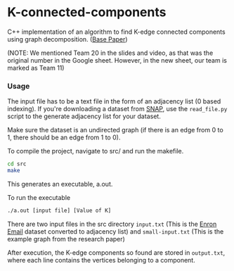 # K-connected-components
C++ implementation of an algorithm to find K-edge connected components using graph decomposition. ([Base Paper](http://weiemmazhang.me/sublinks/papers/4.2.2013SIGMOD.Efficiently%20computing%20k-edge%20connected%20components%20via%20graph%20decomposition.pdf))

(NOTE: We mentioned Team 20 in the slides and video, as that was the original number in the Google sheet. However, in the new sheet, our team is marked as Team 11)

### Usage

The input file has to be a text file in the form of an adjacency list (0 based indexing). If you're downloading a dataset from [SNAP](https://snap.stanford.edu/data/index.html), 
use the `read_file.py` script to the generate adjacency list for your dataset.

Make sure the dataset is an undirected graph (if there is an edge from 0 to 1, there should be an edge from 1 to 0).

To compile the project, navigate to src/ and run the makefile.
```bash
cd src
make
```
This generates an executable, a.out.

To run the executable
```bash
./a.out [input file] [Value of K]
```
There are two input files in the src directory `input.txt` (This is the [Enron Email](https://snap.stanford.edu/data/email-Enron.html) dataset converted to adjacency list) and `small-input.txt` (This is the example graph from the research paper)

After execution, the K-edge components so found are stored in `output.txt`, where each line contains the vertices belonging to a component.
